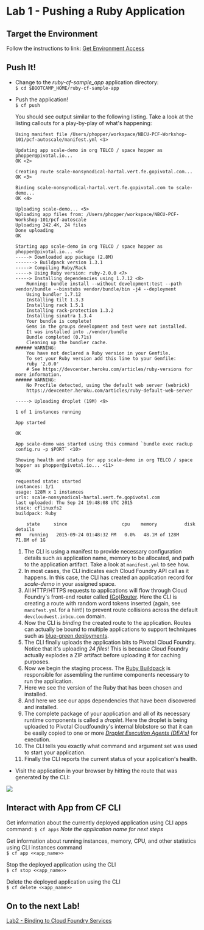 # Lab 1 - Pushing a Ruby Application
## Target the Environment

Follow the instructions to link: [Get Environment Access](../overview.md)

## Push It!

- Change to the _ruby-cf-sample_app_ application directory:  
`$ cd $BOOTCAMP_HOME/ruby-cf-sample-app`

- Push the application!  
`$ cf push`

    You should see output similar to the following listing. Take a look at the listing callouts for a play-by-play of what's happening:
    ```
    Using manifest file /Users/phopper/workspace/NBCU-PCF-Workshop-101/pcf-autoscale/manifest.yml <1>

    Updating app scale-demo in org TELCO / space hopper as phopper@pivotal.io...
    OK <2>

    Creating route scale-nonsynodical-hartal.vert.fe.gopivotal.com...
    OK <3>

    Binding scale-nonsynodical-hartal.vert.fe.gopivotal.com to scale-demo...
    OK <4>

    Uploading scale-demo... <5>
    Uploading app files from: /Users/phopper/workspace/NBCU-PCF-Workshop-101/pcf-autoscale
    Uploading 242.4K, 24 files
    Done uploading               
    OK

    Starting app scale-demo in org TELCO / space hopper as phopper@pivotal.io... <6>
    -----> Downloaded app package (2.8M)
    -------> Buildpack version 1.3.1
    -----> Compiling Ruby/Rack
    -----> Using Ruby version: ruby-2.0.0 <7>
    -----> Installing dependencies using 1.7.12 <8>
        Running: bundle install --without development:test --path vendor/bundle --binstubs vendor/bundle/bin -j4 --deployment
        Using bundler 1.7.12
        Installing tilt 1.3.3
        Installing rack 1.5.1
        Installing rack-protection 1.3.2
        Installing sinatra 1.3.4
        Your bundle is complete!
        Gems in the groups development and test were not installed.
        It was installed into ./vendor/bundle
        Bundle completed (0.71s)
        Cleaning up the bundler cache.
    ###### WARNING:
        You have not declared a Ruby version in your Gemfile.
        To set your Ruby version add this line to your Gemfile:
        ruby '2.0.0'
        # See https://devcenter.heroku.com/articles/ruby-versions for more information.
    ###### WARNING:
        No Procfile detected, using the default web server (webrick)
        https://devcenter.heroku.com/articles/ruby-default-web-server

    -----> Uploading droplet (19M) <9>

    1 of 1 instances running

    App started

    OK

    App scale-demo was started using this command `bundle exec rackup config.ru -p $PORT` <10>

    Showing health and status for app scale-demo in org TELCO / space hopper as phopper@pivotal.io... <11>
    OK

    requested state: started
    instances: 1/1
    usage: 128M x 1 instances
    urls: scale-nonsynodical-hartal.vert.fe.gopivotal.com
    last uploaded: Thu Sep 24 19:48:08 UTC 2015
    stack: cflinuxfs2
    buildpack: Ruby

        state     since                    cpu    memory          disk          details   
    #0   running   2015-09-24 01:48:32 PM   0.0%   48.1M of 128M   71.8M of 1G      
    ```
    1. The CLI is using a manifest to provide necessary configuration details such as application name, memory to be allocated, and path to the application artifact.
    Take a look at `manifest.yml` to see how.
    2. In most cases, the CLI indicates each Cloud Foundry API call as it happens.
    In this case, the CLI has created an application record for _scale-demo_ in your assigned space.
    3. All HTTP/HTTPS requests to applications will flow through Cloud Foundry's front-end router called [(Go)Router](http://docs.cloudfoundry.org/concepts/architecture/router.html).
    Here the CLI is creating a route with random word tokens inserted (again, see `manifest.yml` for a hint!) to prevent route collisions across the default `devcloudwest.inbcu.com` domain.
    4. Now the CLI is _binding_ the created route to the application.
    Routes can actually be bound to multiple applications to support techniques such as [blue-green deployments](http://www.mattstine.com/2013/07/10/blue-green-deployments-on-cloudfoundry).
    5. The CLI finally uploads the application bits to Pivotal Cloud Foundry. Notice that it's uploading _24 files_! This is because Cloud Foundry actually explodes a ZIP artifact before uploading it for caching purposes.
    6. Now we begin the staging process. The [Ruby Buildpack](https://github.com/cloudfoundry/ruby-buildpack) is responsible for assembling the runtime components necessary to run the application.
    7. Here we see the version of the Ruby that has been chosen and installed.
    8. And here we see our apps dependencies that have been discovered and installed.
    9. The complete package of your application and all of its necessary runtime components is called a _droplet_.
    Here the droplet is being uploaded to Pivotal Cloudfoundry's internal blobstore so that it can be easily copied to one or more [_Droplet Execution Agents (DEA's)_](http://docs.cloudfoundry.org/concepts/architecture/execution-agent.html) for execution.
    10. The CLI tells you exactly what command and argument set was used to start your application.
    11. Finally the CLI reports the current status of your application's health.

- Visit the application in your browser by hitting the route that was generated by the CLI:

![](lab-ruby.png)

## Interact with App from CF CLI

Get information about the currently deployed application using CLI apps command:
`$ cf apps` _Note the application name for next steps_

Get information about running instances, memory, CPU, and other statistics using CLI instances command  
`$ cf app <<app_name>>`

Stop the deployed application using the CLI  
`$ cf stop <<app_name>>`

Delete the deployed application using the CLI  
`$ cf delete <<app_name>>`

## On to the next Lab!
[Lab2 - Binding to Cloud Foundry Services](../../labs/lab2/README.md)
